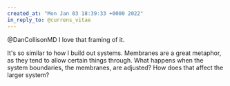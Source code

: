 ```yaml
---
created_at: "Mon Jan 03 18:39:33 +0000 2022"
in_reply_to: @currens_vitae
---
```


@DanCollisonMD I love that framing of it. 

It's so similar to how I build out systems. Membranes are a great metaphor, as they tend to allow certain things through. What happens when the system boundaries, the membranes, are adjusted? How does that affect the larger system?